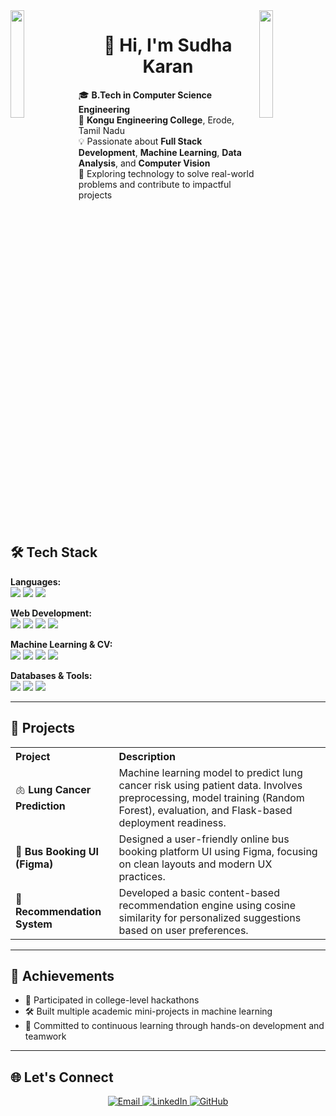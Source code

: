 <img align="left" src="https://user-images.githubusercontent.com/65187002/144930161-2f783401-8d27-4fdf-a2f7-cc0ba32f1f1f.gif" width="21%" style="display:inline;">
<img align="right" src="https://user-images.githubusercontent.com/65187002/144930161-2f783401-8d27-4fdf-a2f7-cc0ba32f1f1f.gif" width="21%" style="display:inline;">

<h1 align="center">👋 Hi, I'm Sudha Karan</h1>

🎓 **B.Tech in Computer Science Engineering**  
📍 **Kongu Engineering College**, Erode, Tamil Nadu  
💡 Passionate about **Full Stack Development**, **Machine Learning**, **Data Analysis**, and **Computer Vision**  
🚀 Exploring technology to solve real-world problems and contribute to impactful projects

<img src="https://www.animatedimages.org/data/media/562/animated-line-image-0386.gif" height="5" width="100%">

## 🛠️ Tech Stack

<p><strong>Languages:</strong><br>
  <img src="https://img.shields.io/badge/Python-3776AB?style=for-the-badge&logo=python&logoColor=white" />
  <img src="https://img.shields.io/badge/C-00599C?style=for-the-badge&logo=c&logoColor=white" />
  <img src="https://img.shields.io/badge/JavaScript-F7DF1E?style=for-the-badge&logo=javascript&logoColor=black" />
</p>

<p><strong>Web Development:</strong><br>
  <img src="https://img.shields.io/badge/HTML5-E34F26?style=for-the-badge&logo=html5&logoColor=white" />
  <img src="https://img.shields.io/badge/CSS3-1572B6?style=for-the-badge&logo=css3&logoColor=white" />
  <img src="https://img.shields.io/badge/Flask-000000?style=for-the-badge&logo=flask&logoColor=white" />
  <img src="https://img.shields.io/badge/React-61DAFB?style=for-the-badge&logo=react&logoColor=black" />
</p>

<p><strong>Machine Learning & CV:</strong><br>
  <img src="https://img.shields.io/badge/scikit--learn-F7931E?style=for-the-badge&logo=scikit-learn&logoColor=white" />
  <img src="https://img.shields.io/badge/OpenCV-5C3EE8?style=for-the-badge&logo=opencv&logoColor=white" />
  <img src="https://img.shields.io/badge/Pandas-150458?style=for-the-badge&logo=pandas&logoColor=white" />
  <img src="https://img.shields.io/badge/NumPy-013243?style=for-the-badge&logo=numpy&logoColor=white" />
</p>

<p><strong>Databases & Tools:</strong><br>
  <img src="https://img.shields.io/badge/MySQL-4479A1?style=for-the-badge&logo=mysql&logoColor=white" />
  <img src="https://img.shields.io/badge/Git-F05032?style=for-the-badge&logo=git&logoColor=white" />
  <img src="https://img.shields.io/badge/GitHub-181717?style=for-the-badge&logo=github&logoColor=white" />
</p>

---

## 🚀 Projects

<table style="width:100%; border-collapse: collapse;">
  <tr>
    <th align="left">Project</th>
    <th align="left">Description</th>
  </tr>
  <tr>
    <td>🫁 <strong>Lung Cancer Prediction</strong></td>
    <td>Machine learning model to predict lung cancer risk using patient data. Involves preprocessing, model training (Random Forest), evaluation, and Flask-based deployment readiness.</td>
  </tr>
  <tr>
    <td>🎫 <strong>Bus Booking UI (Figma)</strong></td>
    <td>Designed a user-friendly online bus booking platform UI using Figma, focusing on clean layouts and modern UX practices.</td>
  </tr>
  <tr>
    <td>🤖 <strong>Recommendation System</strong></td>
    <td>Developed a basic content-based recommendation engine using cosine similarity for personalized suggestions based on user preferences.</td>
  </tr>
</table>

---

## 🏅 Achievements

- 🧠 Participated in college-level hackathons  
- 🛠️ Built multiple academic mini-projects in machine learning   
- 🎯 Committed to continuous learning through hands-on development and teamwork

---

## 🌐 Let's Connect

<div align="center">
  <a href="mailto:spssudhakaran2005@gmail.com">
    <img src="https://img.shields.io/badge/Gmail-D14836?style=for-the-badge&logo=gmail&logoColor=white" alt="Email" />
  </a>
  
  <a href="https://www.linkedin.com/in/sudha-karan-ba2393259/" target="_blank">
    <img src="https://img.shields.io/badge/LinkedIn-%230A66C2.svg?&style=for-the-badge&logo=linkedin&logoColor=white" alt="LinkedIn" />
  </a>

  <a href="https://github.com/sudhakar2005" target="_blank">
    <img src="https://img.shields.io/badge/GitHub-100000?style=for-the-badge&logo=github&logoColor=white" alt="GitHub" />
  </a>

</div>


